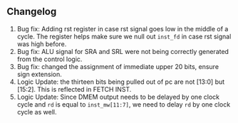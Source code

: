 ## Changelog
1. Bug fix: Adding rst register in case rst signal goes low in the middle of a cycle. The register helps make sure we null out `inst_fd` in case rst signal was high before.
2. Bug fix: ALU signal for SRA and SRL were not being correctly generated from the control logic. 
3. Bug fix: changed the assignment of immediate upper 20 bits, ensure sign extension. 
4. Logic Update: the thirteen bits being pulled out of pc are not [13:0] but [15:2]. This is reflected in FETCH INST.
5. Logic Update: Since DMEM output needs to be delayed by one clock cycle and `rd` is equal to `inst_mw[11:7]`, we need to delay `rd` by one clock cycle as well.